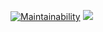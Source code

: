 [![Maintainability](https://api.codeclimate.com/v1/badges/c42c04985953eca93933/maintainability)](https://codeclimate.com/github/eg-b/python-project-lvl3/maintainability)
<a href="https://codeclimate.com/github/eg-b/python-project-lvl3/test_coverage"><img src="https://api.codeclimate.com/v1/badges/c42c04985953eca93933/test_coverage" /></a>